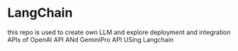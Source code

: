 # LangChain
 this repo is used to create own LLM and explore deployment and integration APIs of OpenAI API ANd GeminiPro API USing Langchain
